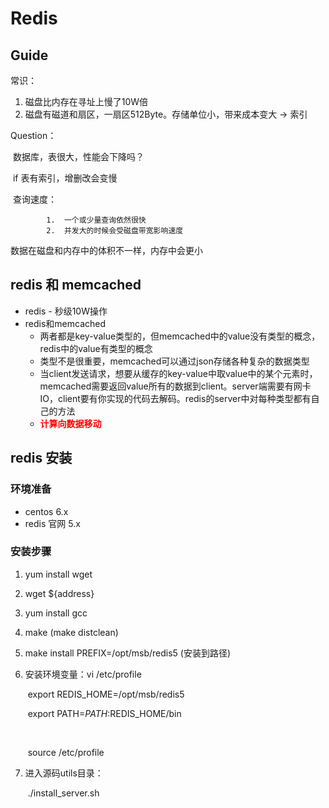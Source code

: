 # Redis

## Guide

常识：

1. 磁盘比内存在寻址上慢了10W倍
2. 磁盘有磁道和扇区，一扇区512Byte。存储单位小，带来成本变大 -> 索引

Question：

​		数据库，表很大，性能会下降吗？

​				if 表有索引，增删改会变慢

​		查询速度：

			1.  一个或少量查询依然很快
   			2.  并发大的时候会受磁盘带宽影响速度

数据在磁盘和内存中的体积不一样，内存中会更小

## redis 和 memcached

- redis - 秒级10W操作
- redis和memcached
  - 两者都是key-value类型的，但memcached中的value没有类型的概念，redis中的value有类型的概念
  - 类型不是很重要，memcached可以通过json存储各种复杂的数据类型
  - 当client发送请求，想要从缓存的key-value中取value中的某个元素时，memcached需要返回value所有的数据到client。server端需要有网卡IO，client要有你实现的代码去解码。redis的server中对每种类型都有自己的方法
  - <strong><font color="red">计算向数据移动</font></strong>

## redis 安装

### 环境准备

- centos 6.x
- redis 官网 5.x

### 安装步骤

1. yum install wget

2. wget ${address}

3. yum install gcc

4. make (make distclean)

5. make install PREFIX=/opt/msb/redis5 (安装到路径)

6. 安装环境变量：vi /etc/profile

   ​		export REDIS_HOME=/opt/msb/redis5

   ​		export PATH=$PATH:$REDIS_HOME/bin

   ​		

   ​		source /etc/profile

7. 进入源码utils目录：

   ​	./install_server.sh